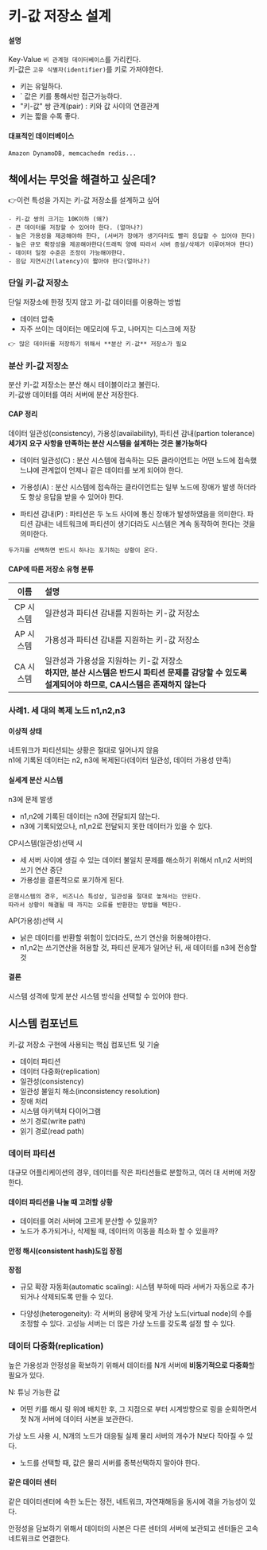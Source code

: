 # 키-값 저장소 설계

#### 설명

Key-Value `비 관계형 데이터베이스`를 가리킨다.   
키-값은 `고유 식별자(identifier)`를 키로 가져야한다.
- 키는 유일하다.
- ` 값은 키를 통해서만 접근가능하다.
- "키-값" 쌍 관계(pair) : 키와 값 사이의 연결관계
- 키는 짧을 수록 좋다.

#### 대표적인 데이터베이스

```
Amazon DynamoDB, memcachedm redis...
```

## 책에서는 무엇을 해결하고 싶은데?

👉이런 특성을 가지는 키-값 저장소를 설계하고 싶어

```
- 키-값 쌍의 크기는 10K이하 (왜?)
- 큰 데이터를 저장할 수 있어야 한다. (얼마나?)
- 높은 가용성을 제공해야하 한다, (서버가 장애가 생기더라도 빨리 응답할 수 있어야 한다)
- 높은 규모 확장성을 제공해야한다(트래픽 양에 따라서 서버 증설/삭제가 이루어져야 한다)
- 데이터 일정 수준은 조정이 가능해야한다.
- 응답 지연시간(latency)이 짧아야 한다(얼마나?)
```
### 단일 키-값 저장소

단일 저장소에 한정 짓지 않고 키-값 데이터를 이용하는 방법

- 데이터 압축
- 자주 쓰이는 데이터는 메모리에 두고, 나머지는 디스크에 저장
        
```markdown
👉 많은 데이터를 저장하기 위해서 **분산 키-값** 저장소가 필요
```

### 분산 키-값 저장소

분산 키-값 저장소는 분산 해시 테이블이라고 불린다.   
키-값쌍 데이터를 여러 서버에 분산 저장한다.

#### CAP 정리


데이터 일관성(consistency), 가용성(availability), 파티션 감내(partion tolerance) **세가지 요구 사항을 만족하는 분산 시스템을 설계하는 것은 불가능하다**

- 데이터 일관성(C) : 분산 시스템에 접속하는 모든 클라이언트는 어떤 노드에 접속했느냐에 관계없이 언제나 같은 데이터를 보게 되어야 한다.

- 가용성(A) : 분산 시스템에 접속하는 클라이언트는 일부 노드에 장애가 발생 하더라도 항상 응답을 받을 수 있어야 한다.

- 파티션 감내(P) : 파티션은 두 노드 사이에 통신 장애가 발생하였음을 의미한다. 파티션 감내는 네트워크에 파티션이 생기더라도 시스템은 계속 동작하여 한다는 것을 의미한다.

```
두가지를 선택하면 반드시 하나는 포기하는 상황이 온다.
```

#### CAP에 따른 저장소 유형 분류

|이름 |설명|
|:------------: |:---------|
| CP 시스템| 일관성과 파티션 감내를 지원하는 키-값 저장소|
| AP 시스템| 가용성과 파티션 감내를 지원하는 키-값 저장소|
| CA 시스템| 일관성과 가용성을 지원하는 키-값 저장소<br>**하지만, 분산 시스템은 반드시 파티션 문제를 감당할 수 있도록 설계되어야 하므로, CA시스템은 존재하지 않는다**| 

### 사례1. 세 대의 복제 노드 n1,n2,n3

#### 이상적 상태 
네트워크가 파티션되는 상황은 절대로 일어나지 않음   
n1에 기록된 데이터는 n2, n3에 복제된다(데이터 일관성, 데이터 가용성 만족)


#### 실세계 분산 시스템
n3에 문제 발생
- n1,n2에 기록된 데이터는 n3에 전달되지 않는다.
- n3에 기록되었으나, n1,n2로 전달되지 못한 데이터가 있을 수 있다.

CP시스템(일관성)선택 시
- 세 서버 사이에 생길 수 있는 데이터 불일치 문제를 해소하기 위해서 n1,n2 서버의 쓰기 연산 중단
- 가용성을 결론적으로 포기하게 된다.

```
은행시스템의 경우, 비즈니스 특성상, 일관성을 절대로 놓쳐서는 안된다.
따라서 상황이 해결될 때 까지는 오류를 반환한는 방법을 택한다.
```

AP(가용성)선택 시
- 낡은 데이터를 반환할 위험이 있더라도, 쓰기 연산을 허용해야한다.
- n1,n2는 쓰기연산을 허용할 것, 파티션 문제가 일어난 뒤, 새 데이터를 n3에 전송할 것

#### 결론

시스템 성격에 맞게 분산 시스템 방식을 선택할 수 있어야 한다.


## 시스템 컴포넌트

키-값 저장소 구현에 사용되는 핵심 컴포넌트 및 기술

- 데이터 파티션
- 데이터 다중화(replication)
- 일관성(consistency)
- 일관성 불일치 해소(inconsistency resolution)
- 장애 처리
- 시스템 아키텍처 다이어그램
- 쓰기 경로(write path)
- 읽기 경로(read path)

### 데이터 파티션
대규모 어플리케이션의 경우, 데이터를 작은 파티션들로 분할하고, 여러 대 서버에 저장한다.

#### 데이터 파티션을 나눌 때 고려할 상황

- 데이터를 여러 서버에 고르게 분산할 수 있을까?
- 노드가 추가되거나, 삭제될 때, 데이터의 이동을 최소화 할 수 있을까?

#### 안정 해시(consistent hash)도입 장점

**장점**
- 규모 확장 자동화(automatic scaling): 시스템 부하에 따라 서버가 자동으로 추가되거나 삭제되도록 만들 수 있다.

- 다양성(heterogeneity): 각 서버의 용량에 맞게 가상 노드(virtual node)의 수를 조정할 수 있다. 고성능 서버는 더 많은 가상 노드를 갖도록 설정 할 수 있다.


### 데이터 다중화(replication)

높은 가용성과 안정성을 확보하기 위해서 데이터를 N개 서버에 **비동기적으로 다중화**할 필요가 있다.

N: 튜닝 가능한 값

- 어떤 키를 해시 링 위에 배치한 후, 그 지점으로 부터 시계방향으로 링을 순회하면서 첫 N개 서버에 데이터 사본을 보관한다.

가상 노드 사용 시, N개의 노드가 대응될 실제 물리 서버의 개수가 N보다 작아질 수 있다. 

- 노드를 선택할 때, 값은 물리 서버를 중복선택하지 말아야 한다.

#### 같은 데이터 센터

같은 데이터센터에 속한 노든는 정전, 네트워크, 자연재해등을 동시에 겪을 가능성이 있다.

안정성을 담보하기 위해서 데이터의 사본은 다른 센터의 서버에 보관되고 센터들은 고속 네트워크로 연결한다.
